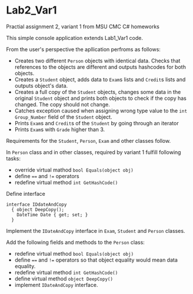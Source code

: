 # Lab2_Var1
Practial assignment 2, variant 1 from MSU CMC C# homeworks

This simple console application extends Lab1_Var1 code.

From the user's perspective the apllication perfroms as follows:

* Creates two different `Person` objects with identical data. Checks that references to the objects are different and outputs hashcodes for both objects.
* Creates a `Student` object, adds data to `Exam`s lists and `Credit`s lists and outputs object's data.
* Creates a full copy of the `Student` objects, changes some data in the original `Student` object and prints both objects to check if the copy has changed. The copy should not change.
* Catches exception caused when assigning wrong type value to the `int Group_Number` field of the  `Student` object.
* Prints `Exam`s and `Credit`s of the `Student` by going through an iterator
* Prints `Exam`s with `Grade` higher than 3.

Requirements for the `Student`, `Person`, `Exam` and other classes follow.

In `Person` class and in other classes, required  by variant 1 fulfill following tasks:

* override virtual mathod `bool Equals(object obj)`
* define `==` and `!=` operators
* redefine virtual method `int GetHashCode()`

Define interface

```
interface IDdateAndCopy
  { object DeepCopy();
    DateTime Date { get; set; }
  }
```

Implement the `IDateAndCopy` interface in `Exam`, `Student` and `Person` classes.

Add the following fields and methods to the `Person` class:

* redefine virtual method `bool Equals(object obj)`
* define `==` and `!=` operators so that object equality would mean data equality.
* redefine virtual method `int GetHashCode()`
* define virtual method `object DeepCopy()`
* implement `IDateAndCopy` interface.
